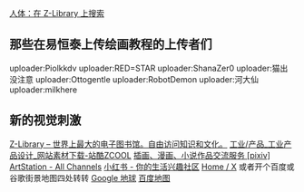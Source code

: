 [人体：在 Z-Library 上搜索](https://zh.z-library.sk/s/%E4%BA%BA%E4%BD%93?)
## 那些在易恒泰上传绘画教程的上传者们
uploader:Piolkkdv
uploader:RED=STAR
uploader:ShanaZer0
uploader:猫出没注意
uploader:Ottogentle
uploader:RobotDemon
uploader:河大仙
uploader:milkhere
## 新的视觉刺激
[Z-Library – 世界上最大的电子图书馆。自由访问知识和文化。](https://zh.z-library.sk/)
[工业/产品_工业产品设计_网站素材下载-站酷ZCOOL](https://www.zcool.com.cn/discover?cate=499)
[插画、漫画、小说作品交流服务 [pixiv]](https://www.pixiv.net/)
[ArtStation - All Channels](https://www.artstation.com/?sort_by=community&dimension=all)
[小红书 - 你的生活兴趣社区](https://www.xiaohongshu.com/explore?language=zh-CN)
[Home / X](https://x.com/home)
或者开个百度或谷歌街景地图四处转转
[Google 地球](https://earth.google.com/web/@35.08280749,80.0752993,8391.44254348a,21834129.02099133d,35y,0h,0t,0r/data=CgRCAggBOgMKATBCAggASg0I____________ARAA?authuser=0)
[百度地图](https://map.baidu.com/@13460188.296762392,3769881.1192589947,6.28z)
